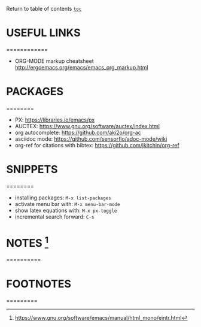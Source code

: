 Return to table of contents [`toc`](https://jcmariscal.github.io/misc-notes/)

# USEFUL LINKS
============

-   ORG-MODE markup cheatsheet
    <http://ergoemacs.org/emacs/emacs_org_markup.html>

# PACKAGES
========

-   PX: <https://libraries.io/emacs/px>
-   AUCTEX: <https://www.gnu.org/software/auctex/index.html>
-   org autocomplete: <https://github.com/aki2o/org-ac>
-   asciidoc mode: <https://github.com/sensorflo/adoc-mode/wiki>
-   org-ref for citations with bibtex:
    <https://github.com/jkitchin/org-ref>

# SNIPPETS
========

-   installing packages: `M-x list-packages`
-   activate menu bar with: `M-x menu-bar-mode`
-   show latex equations with: `M-x px-toggle`
-   incremental search forward: `C-s`

# NOTES [^1]
==========

# FOOTNOTES
=========

[^1]: <https://www.gnu.org/software/emacs/manual/html_mono/eintr.html>
